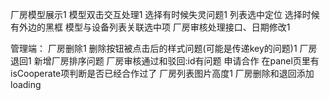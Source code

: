 厂房模型展示1
模型双击交互处理1
选择有时候失灵问题1
列表选中定位
选择时候有外边的黑框
模型与设备列表关联选中项
厂房审核处理接口、日期修改1

管理端：
厂房删除1
    删除按钮被点击后的样式问题(可能是传递key的问题)1
厂房退回1
新增厂房排序问题
厂房审核通过和驳回:id有问题
申请合作
    在panel页里有isCooperate项判断是否已经合作过了
厂房列表图片高度1
厂房删除和退回添加loading


